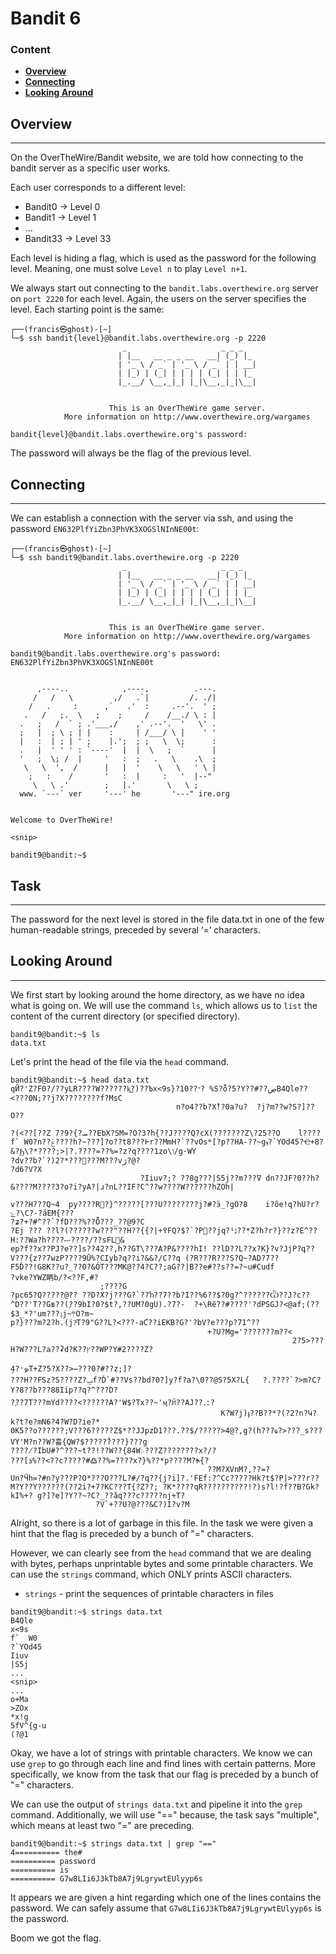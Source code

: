 # Bandit 6

### Content
- **[Overview](#Overview)**
- **[Connecting](#Connecting)**
- **[Looking Around](#Looking-Around)**


## Overview

-----------------
On the OverTheWire/Bandit website, we are told how connecting to the bandit server as a specific user works.

Each user corresponds to a different level:
- Bandit0 -> Level 0
- Bandit1 -> Level 1
- ...
- Bandit33 -> Level 33

Each level is hiding a flag, which is used as the password for the following level. Meaning, one must solve `Level n` to play `Level n+1`.

We always start out connecting to the `bandit.labs.overthewire.org` server on `port 2220` for each level.
Again, the users on the server specifies the level. Each starting point is the same:

``` commandline
┌──(francis㉿ghost)-[~]
└─$ ssh bandit{level}@bandit.labs.overthewire.org -p 2220
                         _                     _ _ _   
                        | |__   __ _ _ __   __| (_) |_ 
                        | '_ \ / _` | '_ \ / _` | | __|
                        | |_) | (_| | | | | (_| | | |_ 
                        |_.__/ \__,_|_| |_|\__,_|_|\__|
                                                       

                      This is an OverTheWire game server. 
            More information on http://www.overthewire.org/wargames

bandit{level}@bandit.labs.overthewire.org's password: 
```

The password will always be the flag of the previous level.


## Connecting

--------------

We can establish a connection with the server via ssh, and using the password `EN632PlfYiZbn3PhVK3XOGSlNInNE00t`:

``` commandline
┌──(francis㉿ghost)-[~]
└─$ ssh bandit9@bandit.labs.overthewire.org -p 2220
                         _                     _ _ _   
                        | |__   __ _ _ __   __| (_) |_ 
                        | '_ \ / _` | '_ \ / _` | | __|
                        | |_) | (_| | | | | (_| | | |_ 
                        |_.__/ \__,_|_| |_|\__,_|_|\__|
                                                       

                      This is an OverTheWire game server. 
            More information on http://www.overthewire.org/wargames

bandit9@bandit.labs.overthewire.org's password: EN632PlfYiZbn3PhVK3XOGSlNInNE00t


      ,----..            ,----,          .---.
     /   /   \         ,/   .`|         /. ./|
    /   .     :      ,`   .'  :     .--'.  ' ;
   .   /   ;.  \   ;    ;     /    /__./ \ : |
  .   ;   /  ` ; .'___,/    ,' .--'.  '   \' .
  ;   |  ; \ ; | |    :     | /___/ \ |    ' '
  |   :  | ; | ' ;    |.';  ; ;   \  \;      :
  .   |  ' ' ' : `----'  |  |  \   ;  `      |
  '   ;  \; /  |     '   :  ;   .   \    .\  ;
   \   \  ',  /      |   |  '    \   \   ' \ |
    ;   :    /       '   :  |     :   '  |--"
     \   \ .'        ;   |.'       \   \ ;
  www. `---` ver     '---' he       '---" ire.org


Welcome to OverTheWire!

<snip>

bandit9@bandit:~$ 
```

## Task

--------------

The password for the next level is stored in the file data.txt in one of the few human-readable strings, preceded by several ‘=’ characters.


## Looking Around

--------------
We first start by looking around the home directory, as we have no idea what is going on. We will use the command `ls`,
which allows us to `list` the content of the current directory (or specified directory).

``` commandline
bandit9@bandit:~$ ls
data.txt
```

Let's print the head of the file via the `head` command.

``` commandline
bandit9@bandit:~$ head data.txt
qӢ?'Z?F0?/??yLR????W??????k͜?)??Ъx<9s}?1״??0? %S?ȭ?5?Y??#??ڝB4Qle??<???0N;??j?X????????f?MsC
                                     n?o4??b?Xْ!?0a?u?	?j?m??w?S?]??O??
                                                                        ?(<??[??Z ܚ?}?9?7??EbX?SM=?O?3?h{??J????Q?cX(???????Z\?25??O	l????f`	W0?n??ݟ????h?~???]?o??t߅???8r??MmH?`??vOs*[?p??HA-??~gܙ?`YOd45?Ҽ+8?&?Ϧ\?*????;>|?.????=??%=?z?q????1zo\ו/g·WY
?dv??b?`?)2?*??????M???vژ?@?                                                                  ?d6?V?X
                             ?Iiuv?;? ??8g???|S5j??m???ߜ dn??JF?0??h?&????M????3?o?i?yA?|ɹ?nL??IF?C^??w????W??????hZOh|
                                                                                                                       v???H???Q~4	py????Rꟗ?}^?????[???U????????j?#?ӭ_?gO?8	i?õe!q?hU?r?ݺ?\C?-?́aEM{???
?ʑ?+?#^??`?fD???%??Ȫ???_??@9?C
?Ej ??? ??l?(??????w???"??H??{{?|+߉FQ?$?`?P??jq?¹נ??*Z?h?r?}??z?E^??H:??Wa?h????ޞ????/??sFL&
ep?f??x??PJ?e??]s??42??,h??GT\???A?P&????hI! ??lD??L??x?ִK}?v?JjP?գ??V???{z??7wzP????9Ū%?CIyb?q??i?&&?/C??q (?R???R???S?Q~?AD?7??F5Ď??!G8K??u?_??0?&ÓT???MK@??4?C??;aG??|B??e#??s??=?~u#Cudf
?vke?YWZ眪b/?<??F,#?
                    ;????G
?pc65?Q?????@?? ??D?X?j???G?`??ŉ??7??b?I??%6??$?0g?^??????Ѿ??J?c??^D??'T??Gʙ??(ׇ??9bI?0?$t?,??UM?0gU).?7?- 	?+\Rĕ??#????'?dPSGJ?<@af;(??$3_*?'um???ݙj~܊O?m~
p?}???m?2?h.(j?ͮT?9"G??L?<???-aƇ??iEKB?G?'?bV?e???p?71^??
                                            +?U?Mg='???????m??<
                                                               2?5>???H?W???L?a??ʡd?K??ץ??WP?Y#2????Z?
                                                                                                      ̧4?˒ܤT+Z?5?X??>̶???0?#??z;]?
???H??FSz?S????Z?ݒf?Ď`#??Vs??bd?0?]y?f?a?\0??@S?5X?L{	?.????`?>m?C?Y?8??b???88Iip??q?^???D?
?֚??7T???mYd????<??????A?'W$?Tx??~'ӎ?ꎦ??AJ??۔:?
                                               K?W?j)ֈ??B??*?(?2?n?Կ?k?t?e?mN6?4?W?D?ie?*
0K5??o??????;V???6?????Z$*??JJpzD1???.??$/?????>4@?,g?(h???ҩ?>???_s???VY'M?n??W?흛{QW?$?????̉????}???g
????̸?IbU#?^???~t??!??W??{84W჻???Z????????x?/?
???[ܪ%??<??c?????#߷??%=????x?}%??*p????M?ⶊ{?
                                            ??M?XVnM?,??=?
Un?Ӵh=?#n?y???P?O*???O???L?#/?q??{j?i]?.'FEf:?^Cc?????Hk?t$?P|>???r??M?Y??Y??????(??2i?+7?KC???T{?Z??; ?K*????qR??????????!?)s?l!?f??B?Gk?kI%+? g?]?e]?Y??~?C?_??ăq???c?????nj+T?
                   ?V`+??U?@???&C?)I?v?M
```

Alright, so there is a lot of garbage in this file. In the task we were given a hint that the flag is preceded by a bunch of "=" characters.

However, we can clearly see from the `head` command that we are dealing with bytes, perhaps unprintable bytes and some printable characters.
We can use the `strings` command, which ONLY prints ASCII characters.

- `strings` - print the sequences of printable characters in files

``` commandline
bandit9@bandit:~$ strings data.txt
B4Qle
x<9s
f`	W0
?`YOd45
Iiuv
|S5j
...
<snip>
...
o+Ma
>ZOx
*x!g
5fV^{g-u
(?@1
```

Okay, we have a lot of strings with printable characters. We know we can use `grep` to go through each line and find lines with certain patterns.
More specifically, we know from the task that our flag is preceded by a bunch of "=" characters.

We can use the output of `strings data.txt` and pipeline it into the `grep` command. Additionally, we will use "==" because,
the task says "multiple", which means at least two "=" are preceding.

``` commandline
bandit9@bandit:~$ strings data.txt | grep "=="
4========== the#
========== password
========== is
========== G7w8LIi6J3kTb8A7j9LgrywtEUlyyp6s
```

It appears we are given a hint regarding which one of the lines contains the password. We can safely assume that `G7w8LIi6J3kTb8A7j9LgrywtEUlyyp6s`
is the password.

Boom we got the flag.





